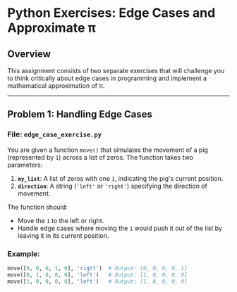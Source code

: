 # Python Exercises: Edge Cases and Approximate π

## Overview
This assignment consists of two separate exercises that will challenge you to think critically about edge cases in programming and implement a mathematical approximation of π.

---

## Problem 1: Handling Edge Cases
### File: `edge_case_exercise.py`

You are given a function `move()` that simulates the movement of a pig (represented by `1`) across a list of zeros. The function takes two parameters:
1. **`my_list`**: A list of zeros with one `1`, indicating the pig's current position.
2. **`direction`**: A string (`'left'` or `'right'`) specifying the direction of movement.

The function should:
- Move the `1` to the left or right.
- Handle edge cases where moving the `1` would push it out of the list by leaving it in its current position.

### Example:
```python
move([0, 0, 0, 1, 0], 'right')  # Output: [0, 0, 0, 0, 1]
move([0, 1, 0, 0, 0], 'left')   # Output: [1, 0, 0, 0, 0]
move([1, 0, 0, 0, 0], 'left')   # Output: [1, 0, 0, 0, 0]
